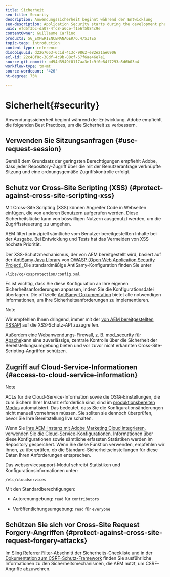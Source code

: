 ```yaml
---
title: Sicherheit
seo-title: Security
description: Anwendungssicherheit beginnt während der Entwicklung
seo-description: Application Security starts during the development phase
uuid: efd5f3bc-da07-4fc8-a6ce-f1e6f5084c9e
contentOwner: Guillaume Carlino
products: SG_EXPERIENCEMANAGER/6.4/SITES
topic-tags: introduction
content-type: reference
discoiquuid: d2267663-6c1d-413c-9862-e82e21ae6906
exl-id: 22c48f8c-38df-4c9b-88cf-67f6ae46e7e1
source-git-commit: bd94d3949f0117aa3e1c9f0e84f7293a5d6b03b4
workflow-type: tm+mt
source-wordcount: '426'
ht-degree: 75%

---
```


# Sicherheit{#security}

Anwendungssicherheit beginnt während der Entwicklung. Adobe empfiehlt die folgenden Best Practices, um die Sicherheit zu verbessern.

## Verwenden Sie Sitzungsanfragen {#use-request-session}

Gemäß dem Grundsatz der geringsten Berechtigungen empfiehlt Adobe, dass jeder Repository-Zugriff über die mit der Benutzeranfrage verknüpfte Sitzung und eine ordnungsgemäße Zugriffskontrolle erfolgt.

## Schutz vor Cross-Site Scripting (XSS) {#protect-against-cross-site-scripting-xss}

Mit Cross-Site Scripting (XSS) können Angreifer Code in Webseiten einfügen, die von anderen Benutzern aufgerufen werden. Diese Sicherheitslücke kann von böswilligen Nutzern ausgenutzt werden, um die Zugriffssteuerung zu umgehen.

AEM filtert prinzipiell sämtliche vom Benutzer bereitgestellten Inhalte bei der Ausgabe. Bei Entwicklung und Tests hat das Vermeiden von XSS höchste Priorität.

Der XSS-Schutzmechanismus, der von AEM bereitgestellt wird, basiert auf der [AntiSamy Java Library](https://www.owasp.org/index.php/Category:OWASP_AntiSamy_Project) von [OWASP (Open Web Application Security Project). ](https://www.owasp.org/) Die standardmäßige AntiSamy-Konfiguration finden Sie unter

`/libs/cq/xssprotection/config.xml`

Es ist wichtig, dass Sie diese Konfiguration an Ihre eigenen Sicherheitsanforderungen anpassen, indem Sie die Konfigurationsdatei überlagern. Die offizielle [AntiSamy-Dokumentation](https://www.owasp.org/index.php/Category:OWASP_AntiSamy_Project) bietet alle notwendigen Informationen, um Ihre Sicherheitsanforderungen zu implementieren.

>[!NOTE]
>
>Wir empfehlen Ihnen dringend, immer mit der [von AEM bereitgestellten XSSAPI](https://helpx.adobe.com/experience-manager/6-4/sites/developing/using/reference-materials/javadoc/com/adobe/granite/xss/XSSAPI.html) auf die XSS-Schutz-API zuzugreifen.

Außerdem eine Webanwendungs-Firewall, z. B. [mod_security für Apache](https://www.modsecurity.org)kann eine zuverlässige, zentrale Kontrolle über die Sicherheit der Bereitstellungsumgebung bieten und vor zuvor nicht erkannten Cross-Site-Scripting-Angriffen schützen.

## Zugriff auf Cloud-Service-Informationen {#access-to-cloud-service-information}

>[!NOTE]
>
>ACLs für die Cloud-Service-Information sowie die OSGi-Einstellungen, die zum Sichern Ihrer Instanz erforderlich sind, sind im [produktionsbereiten Modus](/help/sites-administering/production-ready.md) automatisiert. Das bedeutet, dass Sie die Konfigurationsänderungen nicht manuell vornehmen müssen. Sie sollten sie dennoch überprüfen, bevor Sie Ihre Bereitstellung live schalten.

Wenn Sie [Ihre AEM-Instanz mit Adobe Marketing Cloud integrieren](/help/sites-administering/marketing-cloud.md), verwenden Sie [die Cloud-Service-Konfigurationen](/help/sites-developing/extending-cloud-config.md). Informationen über diese Konfigurationen sowie sämtliche erfassten Statistiken werden im Repository gespeichert. Wenn Sie diese Funktion verwenden, empfehlen wir Ihnen, zu überprüfen, ob die Standard-Sicherheitseinstellungen für diese Daten Ihren Anforderungen entsprechen.

Das webservicesupport-Modul schreibt Statistiken und Konfigurationsinformationen unter:

`/etc/cloudservices`

Mit den Standardberechtigungen:

* Autorenumgebung: `read` für `contributors`

* Veröffentlichungsumgebung: `read` für `everyone`

## Schützen Sie sich vor Cross-Site Request Forgery-Angriffen {#protect-against-cross-site-request-forgery-attacks}

Im [Sling Referrer Filter](/help/sites-administering/security-checklist.md#protect-against-cross-site-request-forgery)-Abschnitt der Sicherheits-Checkliste und in der [Dokumentation zum CSRF-Schutz-Framework](/help/sites-developing/csrf-protection.md) finden Sie ausführliche Informationen zu den Sicherheitsmechanismen, die AEM nutzt, um CSRF-Angriffe abzuwehren.
